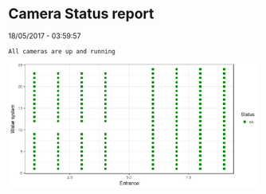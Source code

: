 Camera Status report
================
18/05/2017 - 03:59:57

    All cameras are up and running

![](camreport_files/figure-markdown_github/unnamed-chunk-2-1.png)
